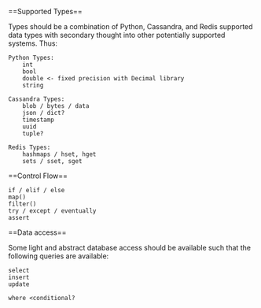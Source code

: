 ==Supported Types==

Types should be a combination of Python, Cassandra, and Redis supported data types with secondary thought into other
potentially supported systems. Thus:

    Python Types:
        int
        bool
        double <- fixed precision with Decimal library
        string

    Cassandra Types:
        blob / bytes / data
        json / dict?
        timestamp
        uuid
        tuple?

    Redis Types:
        hashmaps / hset, hget
        sets / sset, sget

==Control Flow==

    if / elif / else
    map()
    filter()
    try / except / eventually
    assert

==Data access==

Some light and abstract database access should be available such that the following queries are available:

    select
    insert
    update

    where <conditional?